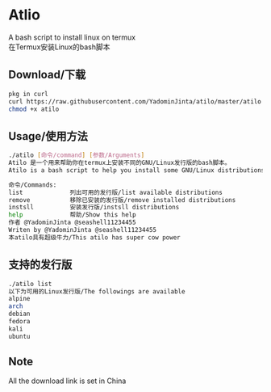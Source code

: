 # Atlio
A bash script to install linux on termux  
在Termux安装Linux的bash脚本

## Download/下载
``` bash
pkg in curl
curl https://raw.githubusercontent.com/YadominJinta/atilo/master/atilo -o ~/atilo 
chmod +x atilo
```

## Usage/使用方法
``` bash
./atilo [命令/command] [参数/Arguments]
Atilo 是一个用来帮助你在termux上安装不同的GNU/Linux发行版的bash脚本。
Atilo is a bash script to help you install some GNU/Linux distributions on Termux.

命令/Commands:
list             列出可用的发行版/list available distributions
remove           移除已安装的发行版/remove installed distributions
instsll          安装发行版/instsll distributions
help             帮助/Show this help
作者 @YadominJinta @seashell11234455
Writen by @YadominJinta @seashell11234455
本atilo具有超级牛力/This atilo has super cow power
```

## 支持的发行版
``` bash
./atilo list
以下为可用的Linux发行版/The followings are available
alpine
arch
debian
fedora
kali
ubuntu
```

## Note
All the download link is set in China